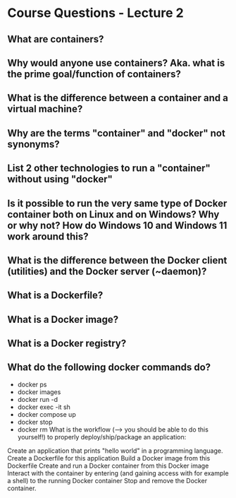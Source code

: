 # Course Questions - Lecture 2

## What are containers?

## Why would anyone use containers? Aka. what is the prime goal/function of containers?

## What is the difference between a container and a virtual machine?

## Why are the terms "container" and "docker" not synonyms?

## List 2 other technologies to run a "container" without using "docker"

## Is it possible to run the very same type of Docker container both on Linux and on Windows? Why or why not? How do Windows 10 and Windows 11 work around this?

## What is the difference between the Docker client (utilities) and the Docker server (~daemon)?

## What is a Dockerfile?

## What is a Docker image?

## What is a Docker registry?

## What do the following docker commands do?

- docker ps
- docker images
- docker run -d <imagename>
- docker exec -it <imagename> sh
- docker compose up
- docker stop <containerid>
- docker rm <containerid>
What is the workflow (--> you should be able to do this yourself!) to properly deploy/ship/package an application:

Create an application that prints "hello world" in a programming language.
Create a Dockerfile for this application
Build a Docker image from this Dockerfile
Create and run a Docker container from this Docker image
Interact with the container by entering (and gaining access with for example a shell) to the running Docker container
Stop and remove the Docker container.
